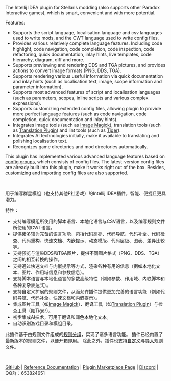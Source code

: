 The Intellij IDEA plugin for Stellaris modding (also supports other Paradox Interactive games), which is smart, convenient and with more potential.

Features:

* Supports the script language, localisation language and csv languages used to write mods, and the CWT language used to write config files.
* Provides various relatively complete language features. Including code highlight, code navigation, code completion, code inspection, code refactoring, quick documentation, inlay hints, live templates, code hierarchy, diagram, diff and more.
* Supports previewing and rendering DDS and TGA pictures, and provides actions to convert image formats (PNG, DDS, TGA).
* Supports rendering various useful information via quick documentation and inlay hints (such as localisation text, image, scope information and parameter information).
* Supports most advanced features of script and localisation languages (such as parameters, scopes, inline scripts and various complex expressions).
* Supports customizing extended config files, allowing plugin to provide more perfect language features (such as code navigation, code completion, quick documentation and inlay hints).
* Integrates image tools (such as [Image Magick](https://www.imagemagick.org)), translation tools (such as [Translation Plugin](https://github.com/yiiguxing/TranslationPlugin)) and lint tools (such as [Tiger](https://github.com/amtep/tiger)).
* Integrates AI technologies initially, make it available to translating and polishing localisation text.
* Recognizes game directories and mod directories automatically.

This plugin has implemented various advanced language features based on [config groups](https://windea.icu/Paradox-Language-Support/en/config.html#config-group), which consists of config files.
The latest-version config files are already built into this plugin, make it works right out of the box.
Besides, [customizing](https://windea.icu/Paradox-Language-Support/en/config.html#writing-cwt-config-files) and [importing](https://windea.icu/Paradox-Language-Support/en/config.html#importing-cwt-config-files) config files are also supported.

<br/>

用于编写群星模组（也支持其他P社游戏）的Intellij IDEA插件，智能、便捷且更具潜力。

特性：

* 支持编写模组所使用的脚本语言、本地化语言与CSV语言，以及编写规则文件所使用的CWT语言。
* 提供诸多较为完备的语言功能，包括代码高亮、代码导航、代码补全、代码检查、代码重构、快速文档、内嵌提示、动态模版、代码层级、图表、差异比较等。
* 支持预览与渲染DDS和TGA图片，提供不同图片格式（PNG、DDS、TGA）之间的相互转换的操作。
* 支持通过快速文档与内嵌提示等方式，渲染各种有用的信息（例如本地化文本、图片、作用域信息和参数信息）。
* 支持脚本语言与本地化语言的多数高级特性（例如参数、作用域、内联脚本和各种复杂表达式）。
* 支持自定义扩展的规则文件，从而允许插件提供更加完善的语言功能（例如代码导航、代码补全、快速文档和内嵌提示）。
* 集成图片工具（如[Image Magick](https://www.imagemagick.org)）、翻译工具（如[Translation Plugin](https://github.com/yiiguxing/TranslationPlugin)）与检查工具（如[Tiger](https://github.com/amtep/tiger)）。
* 初步集成AI技术，可用于翻译和润色本地化文本。
* 自动识别游戏目录和模组目录。

此插件基于由规则文件组成的[规则分组](https://windea.icu/Paradox-Language-Support/zh/config.html#config-group)，实现了诸多语言功能。
插件已经内置了最新版本的规则文件，以便开箱即用。
除此之外，插件也支持[自定义](https://windea.icu/Paradox-Language-Support/zh/config.html#writing-cwt-config-files)与[导入](https://windea.icu/Paradox-Language-Support/zh/config.html#importing-cwt-config-files)规则文件。

<br/>

[GitHub](https://github.com/DragonKnightOfBreeze/Paradox-Language-Support) |
[Reference Documentation](https://windea.icu/Paradox-Language-Support) |
[Plugin Marketplace Page](https://plugins.jetbrains.com/plugin/16825-paradox-language-support) |
[Discord](https://discord.gg/vBpbET2bXT) |
QQ群：653824651
